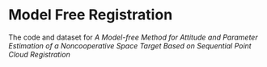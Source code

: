 # Model Free Registration

The code and dataset for <em>A Model-free Method for Attitude and Parameter Estimation of a Noncooperative Space Target Based on Sequential Point Cloud Registration</em>